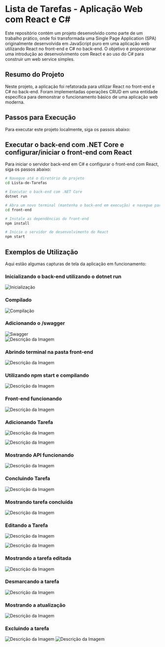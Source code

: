 # Lista de Tarefas - Aplicação Web com React e C#

Este repositório contém um projeto desenvolvido como parte de um trabalho prático, onde foi transformada uma Single Page Application (SPA) originalmente desenvolvida em JavaScript puro em uma aplicação web utilizando React no front-end e C# no back-end. O objetivo é proporcionar uma introdução ao desenvolvimento com React e ao uso do C# para construir um web service simples.

## Resumo do Projeto

Neste projeto, a aplicação foi refatorada para utilizar React no front-end e C# no back-end. Foram implementadas operações CRUD em uma entidade específica para demonstrar o funcionamento básico de uma aplicação web moderna.

## Passos para Execução

Para executar este projeto localmente, siga os passos abaixo:

## Executar o back-end com .NET Core e configurar/iniciar o front-end com React

Para iniciar o servidor back-end em C# e configurar o front-end com React, siga os passos abaixo:

```bash
# Navegue até o diretório do projeto
cd Lista-de-Tarefas

# Executar o back-end com .NET Core
dotnet run

# Abra um novo terminal (mantenha o back-end em execução) e navegue para o front-end
cd front-end

# Instale as dependências do front-end
npm install

# Inicie o servidor de desenvolvimento do React
npm start
```
## Exemplos de Utilização

Aqui estão algumas capturas de tela da aplicação em funcionamento:

### Inicializando o back-end utilizando o dotnet run
![Inicialização](https://github.com/EvertonTeix/Lista-de-Tarefas/blob/main/Testes/01.png)

### Compilado
![Compilação](https://github.com/EvertonTeix/Lista-de-Tarefas/blob/main/Testes/02.png)

### Adicionando o /swagger
![Swagger](https://github.com/EvertonTeix/Lista-de-Tarefas/blob/main/Testes/03.png)
<br />
![Descrição da Imagem](https://github.com/EvertonTeix/Lista-de-Tarefas/blob/main/Testes/04.png)

### Abrindo terminal na pasta front-end
![Descrição da Imagem](https://github.com/EvertonTeix/Lista-de-Tarefas/blob/main/Testes/05.png)

### Utilizando npm start e compilando
![Descrição da Imagem](https://github.com/EvertonTeix/Lista-de-Tarefas/blob/main/Testes/06.png)

### Front-end funcionando
![Descrição da Imagem](https://github.com/EvertonTeix/Lista-de-Tarefas/blob/main/Testes/07.png)

### Adicionando Tarefa
![Descrição da Imagem](https://github.com/EvertonTeix/Lista-de-Tarefas/blob/main/Testes/08.png)

![Descrição da Imagem](https://github.com/EvertonTeix/Lista-de-Tarefas/blob/main/Testes/09.png)

### Mostrando API funcionando
![Descrição da Imagem](https://github.com/EvertonTeix/Lista-de-Tarefas/blob/main/Testes/10.png)

### Concluindo Tarefa
![Descrição da Imagem](https://github.com/EvertonTeix/Lista-de-Tarefas/blob/main/Testes/11.png)

### Mostrando tarefa concluída
![Descrição da Imagem](https://github.com/EvertonTeix/Lista-de-Tarefas/blob/main/Testes/12.png)

### Editando a Tarefa
![Descrição da Imagem](https://github.com/EvertonTeix/Lista-de-Tarefas/blob/main/Testes/13.png)


![Descrição da Imagem](https://github.com/EvertonTeix/Lista-de-Tarefas/blob/main/Testes/14.png)

### Mostrando a tarefa editada
![Descrição da Imagem](https://github.com/EvertonTeix/Lista-de-Tarefas/blob/main/Testes/15.png)

### Desmarcando a tarefa
![Descrição da Imagem](https://github.com/EvertonTeix/Lista-de-Tarefas/blob/main/Testes/16.png)

### Mostrando a atualização 
![Descrição da Imagem](https://github.com/EvertonTeix/Lista-de-Tarefas/blob/main/Testes/17.png)

### Excluindo a tarefa
![Descrição da Imagem](https://github.com/EvertonTeix/Lista-de-Tarefas/blob/main/Testes/18.png)
![Descrição da Imagem](https://github.com/EvertonTeix/Lista-de-Tarefas/blob/main/Testes/19.png)


